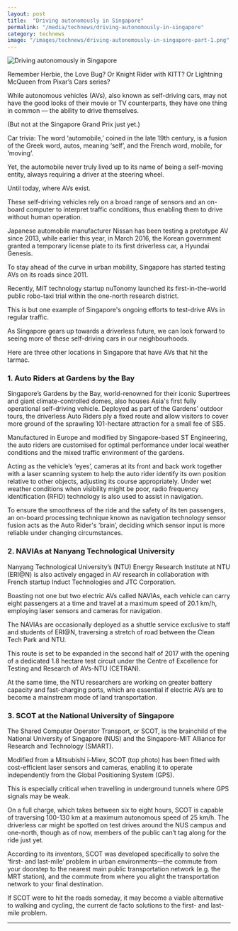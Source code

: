 ```yaml
---
layout: post
title:  "Driving autonomously in Singapore"
permalink: "/media/technews/driving-autonomously-in-singapore"
category: technews
image: "/images/technews/driving-autonomously-in-singapore-part-1.png"
---
```


![Driving autonomously in Singapore]({{site.baseurl}}/images/technews/driving-autonomously-in-singapore-part-1.png)

Remember Herbie, the Love Bug? Or Knight Rider with KITT? Or Lightning McQueen from Pixar’s Cars series?

While autonomous vehicles (AVs), also known as self-driving cars, may not have the good looks of their movie or TV counterparts, they have one thing in common —   the ability to drive themselves.

(But not at the Singapore Grand Prix just yet.)

Car trivia: The word ‘automobile,’ coined in the late 19th century, is a fusion of the Greek word, autos, meaning ‘self’, and the French word, mobile, for ‘moving’.

Yet, the automobile never truly lived up to its name of being a self-moving entity, always requiring a driver at the steering wheel.

Until today, where AVs exist.

These self-driving vehicles rely on a broad range of sensors and an on-board computer to interpret traffic conditions, thus enabling them to drive without human operation.

Japanese automobile manufacturer Nissan has been testing a prototype AV since 2013, while earlier this year, in March 2016, the Korean government granted a temporary license plate to its first driverless car, a Hyundai Genesis.

To stay ahead of the curve in urban mobility, Singapore has started testing AVs on its roads since 2011.

Recently, MIT technology startup nuTonomy launched its first-in-the-world public robo-taxi trial within the one-north research district.

This is but one example of Singapore's ongoing efforts to test-drive AVs in regular traffic.

As Singapore gears up towards a driverless future, we can look forward to seeing more of these self-driving cars in our neighbourhoods.

Here are three other locations in Singapore that have AVs that hit the tarmac. 

### **1. Auto Riders at Gardens by the Bay**
Singapore’s Gardens by the Bay, world-renowned for their iconic Supertrees and giant climate-controlled domes, also houses Asia's first fully operational self-driving vehicle. Deployed as part of the Gardens’ outdoor tours, the driverless Auto Riders ply a fixed route and allow visitors to cover more ground of the sprawling 101-hectare attraction for a small fee of S$5.

Manufactured in Europe and modified by Singapore-based ST Engineering, the auto riders are customised for optimal performance under local weather conditions and the mixed traffic environment of the gardens.

Acting as the vehicle’s ‘eyes’, cameras at its front and back work together with a laser scanning system to help the auto rider identify its own position relative to other objects, adjusting its course appropriately. Under wet weather conditions when visibility might be poor, radio frequency identification (RFID) technology is also used to assist in navigation.

To ensure the smoothness of the ride and the safety of its ten passengers, an on-board processing technique known as navigation technology sensor fusion acts as the Auto Rider's ‘brain’, deciding which sensor input is more reliable under changing circumstances.

### **2. NAVIAs at Nanyang Technological University**
Nanyang Technological University’s (NTU) Energy Research Institute at NTU (ERI@N) is also actively engaged in AV research in collaboration with French startup Induct Technologies and JTC Corporation.

Boasting not one but two electric AVs called NAVIAs, each vehicle can carry eight passengers at a time and travel at a maximum speed of 20.1 km/h, employing laser sensors and cameras for navigation.

The NAVIAs are occasionally deployed as a shuttle service exclusive to staff and students of ERI@N, traversing a stretch of road between the Clean Tech Park and NTU.

This route is set to be expanded in the second half of 2017 with the opening of a dedicated 1.8 hectare test circuit under the Centre of Excellence for Testing and Research of AVs-NTU (CETRAN).

At the same time, the NTU researchers are working on greater battery capacity and fast-charging ports, which are essential if electric AVs are to become a mainstream mode of land transportation.

### **3. SCOT at the National University of Singapore**
The Shared Computer Operator Transport, or SCOT, is the brainchild of the National University of Singapore (NUS) and the Singapore-MIT Alliance for Research and Technology (SMART). 

Modified from a Mitsubishi i-Miev, SCOT (top photo) has been fitted with cost-efficient laser sensors and cameras, enabling it to operate independently from the Global Positioning System (GPS).

This is especially critical when travelling in underground tunnels where GPS signals may be weak. 

On a full charge, which takes between six to eight hours, SCOT is capable of traversing 100-130 km at a maximum autonomous speed of 25 km/h. The driverless car might be spotted on test drives around the NUS campus and one-north, though as of now, members of the public can’t tag along for the ride just yet.

According to its inventors, SCOT was developed specifically to solve the ‘first- and last-mile’ problem in urban environments—the commute from your doorstep to the nearest main public transportation network (e.g. the MRT station), and the commute from where you alight the transportation network to your final destination. 

If SCOT were to hit the roads someday, it may become a viable alternative to walking and cycling, the current de facto solutions to the first- and last-mile problem.

---
